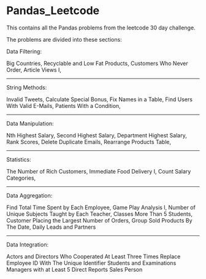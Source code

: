 # Pandas_Leetcode
This contains all the Pandas problems from the leetcode 30 day challenge.

The problems are divided into these sections:

Data Filtering:

Big Countries,
Recyclable and Low Fat Products,
Customers Who Never Order,
Article Views I,

----------------------------------------------------------------------------
String Methods:

Invalid Tweets,
Calculate Special Bonus,
Fix Names in a Table,
Find Users With Valid E-Mails,
Patients With a Condition,

----------------------------------------------------------------------------

Data Manipulation:

Nth Highest Salary,
Second Highest Salary,
Department Highest Salary,
Rank Scores,
Delete Duplicate Emails,
Rearrange Products Table,

----------------------------------------------------------------------------


Statistics:

The Number of Rich Customers,
Immediate Food Delivery I,
Count Salary Categories,

----------------------------------------------------------------------------


Data Aggregation:

Find Total Time Spent by Each Employee,
Game Play Analysis I,
Number of Unique Subjects Taught by Each Teacher,
Classes More Than 5 Students,
Customer Placing the Largest Number of Orders,
Group Sold Products By The Date,
Daily Leads and Partners


----------------------------------------------------------------------------

Data Integration:

Actors and Directors Who Cooperated At Least Three Times
Replace Employee ID With The Unique Identifier
Students and Examinations
Managers with at Least 5 Direct Reports
Sales Person
